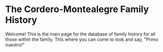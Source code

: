 # The Cordero-Montealegre Family History
Welcome! This is the main page for the database of family history for all those within the family. This where you can come to look and say, "Primo nuestro!"

